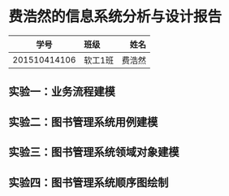 # 费浩然的信息系统分析与设计报告

|    学号   |       班级       |      姓名     |
|:-------:|:------------- | ----------:|
|   201510414106  |     软工1班     |   费浩然   |

## 实验一：业务流程建模


## 实验二：图书管理系统用例建模


## 实验三：图书管理系统领域对象建模


## 实验四：图书管理系统顺序图绘制